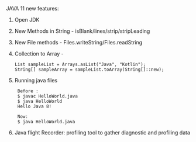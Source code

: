 
JAVA 11 new features:

1) Open JDK

2) New Methods in String - isBlank/lines/strip/stripLeading

3) New File methods - Files.writeString/Files.readString

4) Collection to Array - 

       List sampleList = Arrays.asList("Java", "Kotlin");
       String[] sampleArray = sampleList.toArray(String[]::new);
5) Running java files

        Before :
        $ javac HelloWorld.java
        $ java HelloWorld
        Hello Java 8!
        
        Now: 
        $ java HelloWorld.java

6) Java flight Recorder: profiling tool to gather diagnostic and profiling data 

    

